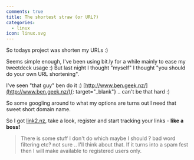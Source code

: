 ```yaml
---
comments: true
title: The shortest straw (or URL?)
categories:
  - linux
icon: linux.svg
---
```

So todays project was shorten my URLs :)

Seems simple enough, I've been using bit.ly for a while mainly to ease my tweetdeck usage :) But last night I thought "myself" I thought "you should do your own URL shortening".

I've seen "that guy" ben do it :) [http://www.ben.geek.nz/](http://www.ben.geek.nz/){: target="_blank"} .. can't be that hard :)

So some googling around to what my options are turns out I need that sweet short domain name.

So I got [link2.nz](http://link2.nz), take a look, register and start tracking your links - **like a boss!**

> There is some stuff I don't do which maybe I should ? bad word filtering etc? not sure .. I'll think about that. If it turns into a spam fest then I will make available to registered users only.
